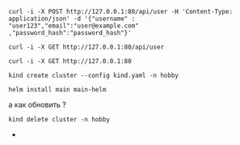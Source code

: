 ```shell
curl -i -X POST http://127.0.0.1:80/api/user -H 'Content-Type: application/json' -d '{"username" : "user123","email":"user@example.com" ,"password_hash":"password_hash"}'
```

```shell
curl -i -X GET http://127.0.0.1:80/api/user
```

```shell
curl -i -X GET http://127.0.0.1:80
```
```shell
kind create cluster --config kind.yaml -n hobby
```

```shell
helm install main main-helm
```
а как обновить ?

```shell
kind delete cluster -n hobby
```
 
-  
